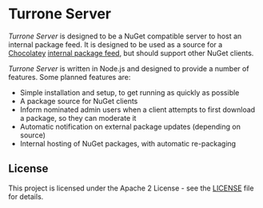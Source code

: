 # Turrone Server

_Turrone Server_ is designed to be a NuGet compatible server to host an internal package feed. It is designed to be used as a source for a [Chocolatey](https://chocolatey.org/) [internal package feed](https://chocolatey.org/docs/how-to-host-feed), but should support other NuGet clients.

_Turrone Server_ is written in Node.js and designed to provide a number of features. Some planned features are:

- Simple installation and setup, to get running as quickly as possible
- A package source for NuGet clients
- Inform nominated admin users when a client attempts to first download a package, so they can moderate it
- Automatic notification on external package updates (depending on source)
- Internal hosting of NuGet packages, with automatic re-packaging

## License

This project is licensed under the Apache 2 License - see the [LICENSE](LICENSE) file for details.
